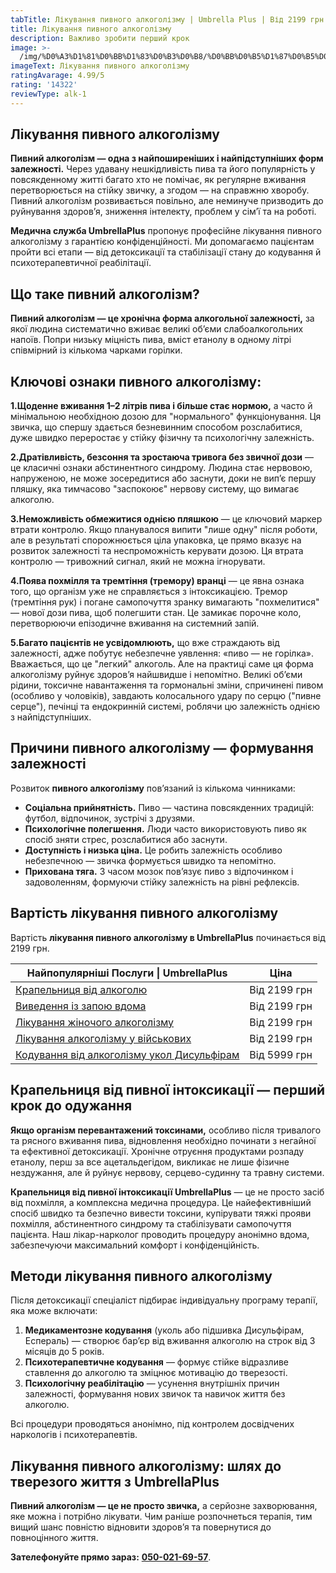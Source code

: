 ```yaml
---
tabTitle: Лікування пивного алкоголізму | Umbrella Plus | Від 2199 грн
title: Лікування пивного алкоголізму
description: Важливо зробити перший крок
image: >-
  /img/%D0%A3%D1%81%D0%BB%D1%83%D0%B3%D0%B8/%D0%BB%D0%B5%D1%87%D0%B5%D0%BD%D0%B8%D0%B5%20%D0%BF%D0%B8%D0%B2%D0%BD%D0%BE%D0%B3%D0%BE%20%D0%B0%D0%BB%D0%BA%D0%BE%D0%B3%D0%BE%D0%BB%D0%B8%D0%B7%D0%BC%D0%B0.jpg
imageText: Лікування пивного алкоголізму
ratingAvarage: 4.99/5
rating: '14322'
reviewType: alk-1
---
```


## Лікування пивного алкоголізму

**Пивний алкоголізм — одна з найпоширеніших і найпідступніших форм залежності.** Через удавану нешкідливість пива та його популярність у повсякденному житті багато хто не помічає, як регулярне вживання перетворюється на стійку звичку, а згодом — на справжню хворобу. Пивний алкоголізм розвивається повільно, але неминуче призводить до руйнування здоров’я, зниження інтелекту, проблем у сім’ї та на роботі.

**Медична служба UmbrellaPlus** пропонує професійне лікування пивного алкоголізму з гарантією конфіденційності. Ми допомагаємо пацієнтам пройти всі етапи — від детоксикації та стабілізації стану до кодування й психотерапевтичної реабілітації.

## Що таке пивний алкоголізм?

**Пивний алкоголізм — це хронічна форма алкогольної залежності,** за якої людина систематично вживає великі об’єми слабоалкогольних напоїв. Попри низьку міцність пива, вміст етанолу в одному літрі співмірний із кількома чарками горілки.

## Ключові ознаки пивного алкоголізму:

**1.Щоденне вживання 1–2 літрів пива і більше стає нормою,** а часто й мінімальною необхідною дозою для "нормального" функціонування. Ця звичка, що спершу здається безневинним способом розслабитися, дуже швидко переростає у стійку фізичну та психологічну залежність.

**2.Дратівливість, безсоння та зростаюча тривога без звичної дози** — це класичні ознаки абстинентного синдрому. Людина стає нервовою, напруженою, не може зосередитися або заснути, доки не вип’є першу пляшку, яка тимчасово "заспокоює" нервову систему, що вимагає алкоголю.

**3.Неможливість обмежитися однією пляшкою** — це ключовий маркер втрати контролю. Якщо планувалося випити "лише одну" після роботи, але в результаті спорожнюється ціла упаковка, це прямо вказує на розвиток залежності та неспроможність керувати дозою. Ця втрата контролю — тривожний сигнал, який не можна ігнорувати.

**4.Поява похмілля та тремтіння (тремору) вранці** — це явна ознака того, що організм уже не справляється з інтоксикацією. Тремор (тремтіння рук) і погане самопочуття зранку вимагають "похмелитися" — нової дози пива, щоб полегшити стан. Це замикає порочне коло, перетворюючи епізодичне вживання на системний запій.

**5.Багато пацієнтів не усвідомлюють,** що вже страждають від залежності, адже побутує небезпечне уявлення: «пиво — не горілка». Вважається, що це "легкий" алкоголь. Але на практиці саме ця форма алкоголізму руйнує здоров’я найшвидше і непомітно. Великі об’єми рідини, токсичне навантаження та гормональні зміни, спричинені пивом (особливо у чоловіків), завдають колосального удару по серцю ("пивне серце"), печінці та ендокринній системі, роблячи цю залежність однією з найпідступніших.

## Причини пивного алкоголізму — формування залежності

Розвиток **пивного алкоголізму** пов’язаний із кількома чинниками:

* **Соціальна прийнятність.** Пиво — частина повсякденних традицій: футбол, відпочинок, зустрічі з друзями.
* **Психологічне полегшення.** Люди часто використовують пиво як спосіб зняти стрес, розслабитися або заснути.
* **Доступність і низька ціна.** Це робить залежність особливо небезпечною — звичка формується швидко та непомітно.
* **Прихована тяга.** З часом мозок пов’язує пиво з відпочинком і задоволенням, формуючи стійку залежність на рівні рефлексів.

## Вартість лікування пивного алкоголізму

Вартість **лікування пивного алкоголізму в UmbrellaPlus** починається від 2199 грн.

| Найпопулярніші Послуги \| UmbrellaPlus                                                          | Ціна         |
| ----------------------------------------------------------------------------------------------- | ------------ |
| [Крапельниця від алкоголю](kapelnica-ot-alkogolia-UmbrellaPlus-ua)                              | Від 2199 грн |
| [Виведення із запою вдома](Vivod-iz-zapoia-na-domy-UmbrellaPlus-ua)                             | Від 2199 грн |
| [Лікування жіночого алкоголізму](lechenie-jenskogo-alkogolizma-umbrellaplus-ua)                 | Від 2199 грн |
| [Лікування алкоголізму у військових](lechenie-alkogolizma-voenim-ua)                            | Від 2199 грн |
| [Кодування від алкоголізму укол Дисульфірам](kodirovka-ot-alkogolia-disulfiram-umbrellaplus-ua) | Від 5999 грн |

## Крапельниця від пивної інтоксикації — перший крок до одужання

**Якщо організм перевантажений токсинами,** особливо після тривалого та рясного вживання пива, відновлення необхідно починати з негайної та ефективної детоксикації. Хронічне отруєння продуктами розпаду етанолу, перш за все ацетальдегідом, викликає не лише фізичне нездужання, але й руйнує нервову, серцево-судинну та травну системи.

**Крапельниця від пивної інтоксикації UmbrellaPlus** — це не просто засіб від похмілля, а комплексна медична процедура. Це найефективніший спосіб швидко та безпечно вивести токсини, купірувати тяжкі прояви похмілля, абстинентного синдрому та стабілізувати самопочуття пацієнта. Наш лікар-нарколог проводить процедуру анонімно вдома, забезпечуючи максимальний комфорт і конфіденційність.

## Методи лікування пивного алкоголізму

Після детоксикації спеціаліст підбирає індивідуальну програму терапії, яка може включати:

1. **Медикаментозне кодування** (уколь або підшивка Дисульфірам, Еспераль) — створює бар’єр від вживання алкоголю на строк від 3 місяців до 5 років.
2. **Психотерапевтичне кодування** — формує стійке відразливе ставлення до алкоголю та зміцнює мотивацію до тверезості.
3. **Психологічну реабілітацію** — усунення внутрішніх причин залежності, формування нових звичок та навичок життя без алкоголю.

Всі процедури проводяться анонімно, під контролем досвідчених наркологів і психотерапевтів.

## Лікування пивного алкоголізму: шлях до тверезого життя з UmbrellaPlus

**Пивний алкоголізм — це не просто звичка,** а серйозне захворювання, яке можна і потрібно лікувати. Чим раніше розпочнеться терапія, тим вищий шанс повністю відновити здоров’я та повернутися до повноцінного життя.

**Зателефонуйте прямо зараз:** **[050-021-69-57](tel:0500216957)**.
